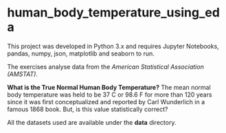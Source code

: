 # human_body_temperature_using_eda
This project was developed in Python 3.x and requires Jupyter Notebooks, pandas, numpy, json, matplotlib and seaborn to run.

The exercises analyse data from the *American Statistical Association (AMSTAT)*. 

**What is the True Normal Human Body Temperature?**
The mean normal body temperature was held to be 37 C or 98.6 F for more than 120 years since it was first conceptualized and reported by Carl Wunderlich in a famous 1868 book. But, is this value statistically correct?

All the datasets used are available under the **data** directory.

